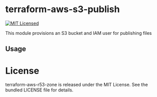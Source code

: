 terraform-aws-s3-publish
=========

[![MIT Licensed](https://img.shields.io/badge/license-MIT-green.svg)](https://tldrlegal.com/license/mit-license)

This module provisions an S3 bucket and IAM user for publishing files

## Usage

# License

terraform-aws-r53-zone is released under the MIT License. See the bundled LICENSE file for details.
